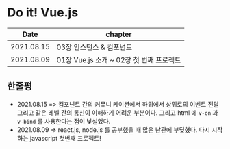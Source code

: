 # Do it! Vue.js

| Date       | chapter                                  |
| ---------- | ---------------------------------------- |
| 2021.08.15 | 03장 인스턴스 & 컴포넌트                 |
| 2021.08.09 | 01장 Vue.js 소개 ~ 02장 첫 번째 프로젝트 |

## 한줄평

- 2021.08.15 => 컴포넌트 간의 커뮤니 케이션에서 하위에서 상위로의 이벤트 전달 그리고 같은 레벨 간의 통신이 이해하기 어려운 부분이다. 그리고 html 에 `v-on` 과 `v-bind` 를 사용한다는 점이 낯설었다.
- 2021.08.09 => react.js, node.js 를 공부했을 때 많은 난관에 부딪혔다. 다시 시작하는 javascript 첫번째 프로젝트!
